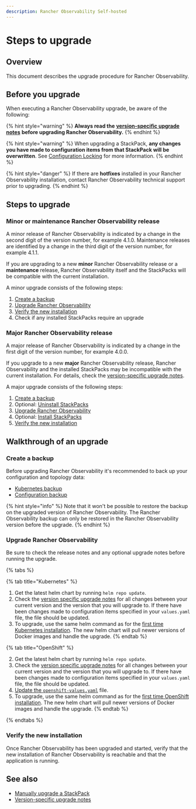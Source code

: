 ```yaml
---
description: Rancher Observability Self-hosted
---
```


# Steps to upgrade

## Overview

This document describes the upgrade procedure for Rancher Observability.

## Before you upgrade

When executing a Rancher Observability upgrade, be aware of the following:

{% hint style="warning" %}
**Always read the** [**version-specific upgrade notes**](version-specific-upgrade-instructions.md) **before upgrading Rancher Observability.**
{% endhint %}

{% hint style="warning" %}
When upgrading a StackPack, **any changes you have made to configuration items from that StackPack will be overwritten**. See [Configuration Locking](../../stackpacks/about-stackpacks.md#locked-configuration-items) for more information.
{% endhint %}

{% hint style="danger" %}
If there are **hotfixes** installed in your Rancher Observability installation, contact Rancher Observability technical support prior to upgrading.
{% endhint %}

## Steps to upgrade

### Minor or maintenance Rancher Observability release

A minor release of Rancher Observability is indicated by a change in the second digit of the version number, for example 4.1.0. Maintenance releases are identified by a change in the third digit of the version number, for example 4.1.1.

If you are upgrading to a new **minor** Rancher Observability release or a **maintenance** release, Rancher Observability itself and the StackPacks will be compatible with the current installation.

A minor upgrade consists of the following steps:

1. [Create a backup](#create-a-backup)
2. [Upgrade Rancher Observability](#upgrade-stackstate)
3. [Verify the new installation](#verify-the-new-installation)
4. Check if any installed StackPacks require an upgrade

### Major Rancher Observability release

A major release of Rancher Observability is indicated by a change in the first digit of the version number, for example 4.0.0.

If you upgrade to a new **major** Rancher Observability release, Rancher Observability and the installed StackPacks may be incompatible with the current installation. For details, check the [version-specific upgrade notes](version-specific-upgrade-instructions.md).

A major upgrade consists of the following steps:

1. [Create a backup](steps-to-upgrade.md#create-a-backup)
2. Optional: [Uninstall StackPacks](steps-to-upgrade.md#uninstall-stackpacks-optional)
3. [Upgrade Rancher Observability](steps-to-upgrade.md#upgrade-stackstate)
4. Optional: [Install StackPacks](steps-to-upgrade.md#install-stackpacks-optional)
5. [Verify the new installation](steps-to-upgrade.md#verify-the-new-installation)

## Walkthrough of an upgrade

### Create a backup

Before upgrading Rancher Observability it's recommended to back up your configuration and topology data:

* [Kubernetes backup](../data-management/backup_restore/kubernetes_backup.md)
* [Configuration backup](../data-management/backup_restore/configuration_backup.md)

{% hint style="info" %}
Note that it won't be possible to restore the backup on the upgraded version of Rancher Observability. The Rancher Observability backup can only be restored in the Rancher Observability version before the upgrade.
{% endhint %}

### Upgrade Rancher Observability

Be sure to check the release notes and any optional upgrade notes before running the upgrade.

{% tabs %}

{% tab title="Kubernetes" %}

1. Get the latest helm chart by running `helm repo update`.
2. Check the [version specific upgrade notes](version-specific-upgrade-instructions.md) for all changes between your current version and the version that you will upgrade to. If there have been changes made to configuration items specified in your `values.yaml` file, the file should be updated.
3. To upgrade, use the same helm command as for the [first time Kubernetes installation](../install-stackstate/kubernetes_openshift/kubernetes_install.md#deploy-stackstate-with-helm). The new helm chart will pull newer versions of Docker images and handle the upgrade.
{% endtab %}

{% tab title="OpenShift" %}

2. Get the latest helm chart by running `helm repo update`.
3. Check the [version specific upgrade notes](version-specific-upgrade-instructions.md) for all changes between your current version and the version that you will upgrade to. If there have been changes made to configuration items specified in your `values.yaml` file, the file should be updated.
4. [Update the `openshift-values.yaml`](/setup/install-stackstate/kubernetes_openshift/openshift_install.md#additional-openshift-values-file) file.
5. To upgrade, use the same helm command as for the [first time OpenShift installation](/setup/install-stackstate/kubernetes_openshift/openshift_install.md#deploy-stackstate-with-helm). The new helm chart will pull newer versions of Docker images and handle the upgrade.
{% endtab %}

{% endtabs %}

### Verify the new installation

Once Rancher Observability has been upgraded and started, verify that the new installation of Rancher Observability is reachable and that the application is running.

## See also

* [Manually upgrade a StackPack](../../stackpacks/about-stackpacks.md#upgrade-a-stackpack)
* [Version-specific upgrade notes](version-specific-upgrade-instructions.md)

